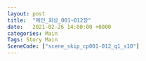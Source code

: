 ```yaml
---
layout: post
title:  "메인_회상_001~012장"
date:   2021-02-26 14:00:00 +0000
categories: Main
Tags: Story Main
SceneCode: ["scene_skip_cp001-012_q1_s10"]
---
```

